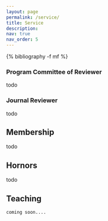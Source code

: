 ```yaml
---
layout: page
permalink: /service/
title: Service
description: 
nav: true
nav_order: 5
---
```


<div class="publications">
{% bibliography -f mf  %}
</div>

### Program Committee of Reviewer

todo
<!-- * Computer Vision and Pattern Recognition (CVPR), 2022-2023 -->

### Journal Reviewer

todo

<!-- * [IEEE Transactions on Image Processing (TIP)](http://ieeexplore.ieee.org/xpl/RecentIssue.jsp?punumber=83) -->

## Membership

todo

<!-- * Committee of Human Computer Interaction, CCF（中国计算机学会）
* Committee of Human Computer Interaction, CSIG（中国图象图形学学会）
* Committee of Intelligent Healthcare, CAAI（中国人工智能学会） -->

## Hornors

todo

<!-- * 2nd Award for Scientific and Technological Advancement, Chinese Institute of Electronics (2022)
* 1st Award for Scientific and Technological Advancement, China Gold Association (2022)
* Best Poster Paper Award of ChinaMM (2022)
* Higher Education Teaching Achievement Award of Beijing (2022)
* 1st Award for Scientific and Technological Advancement, China Gold Association (2020)
* Best Paper Award of NCIG (2020)
* Distinguished doctoral thesis award of BSIG (2017) -->

## Teaching

    coming soon....
